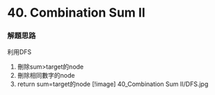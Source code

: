 # 40. Combination Sum II
### 解題思路
利用DFS
1. 刪除sum>target的node
2. 刪除相同數字的node
3. return sum=target的node
[!image] 40_Combination Sum II/DFS.jpg
